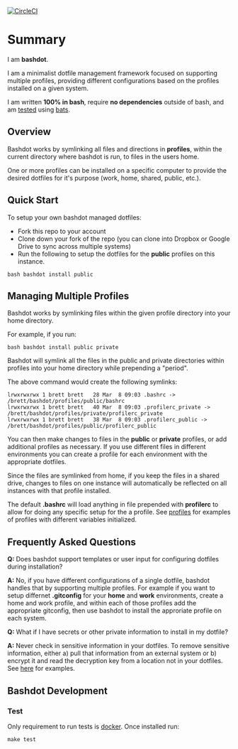 [![CircleCI](https://circleci.com/gh/weavenet/bashdot/tree/master.svg?style=svg)](https://circleci.com/gh/weavenet/bashdot/tree/master)

# Summary

I am **bashdot**.

I am a minimalist dotfile management framework focused on supporting multiple
profiles, providing different configurations based on the profiles installed
on a given system.

I am written **100% in bash**, require **no dependencies** outside of bash, and am [tested](https://circleci.com/gh/weavenet/bashdot/tree/master) using [bats](https://github.com/sstephenson/bats).

## Overview

Bashdot works by symlinking all files and directions in **profiles**, within the current
directory where bashdot is run, to files in the users home.

One or more profiles can be installed on a specific computer to provide
the desired dotfiles for it's purpose (work, home, shared, public, etc.).

## Quick Start

To setup your own bashdot managed dotfiles:

* Fork this repo to your account
* Clone down your fork of the repo (you can clone into Dropbox or Google Drive to sync
across multiple systems) 
* Run the following to setup the dotfiles for the **public** profiles on this instance.

```
bash bashdot install public
```

## Managing Multiple Profiles

Bashdot works by symlinking files within the given profile directory into your home directory.

For example, if you run:

```
bash bashdot install public private
```

Bashdot will symlink all the files in the public and private directories within profiles
into your home directory while prepending a "period".

The above command would create the following symlinks:

```
lrwxrwxrwx 1 brett brett   28 Mar  8 09:03 .bashrc -> /brett/bashdot/profiles/public/bashrc
lrwxrwxrwx 1 brett brett   40 Mar  8 09:03 .profilerc_private -> /brett/bashdot/profiles/private/profilerc_private
lrwxrwxrwx 1 brett brett   38 Mar  8 09:03 .profilerc_public -> /brett/bashdot/profiles/public/profilerc_public
```

You can then make changes to files in the **public** or **private** profiles, or
add additional profiles as necessary.  If you use different files in different
environments you can create a profile for each environment with the appropriate dotfiles.

Since the files are symlinked from home, if you keep the files in a shared
drive, changes to files on one instance will automatically be reflected on all
instances with that profile installed.

The default **.bashrc** will load anything in file prepended with **profilerc** to
allow for doing any specific setup for the a profile. See
[profiles](https://github.com/weavenet/bashdot/tree/master/profiles)
for examples of profiles with different variables initialized.

## Frequently Asked Questions

**Q:** Does bashdot support templates or user input for configuring dotfiles during installation?

**A:** No, if you have different configurations of a single dotfile, bashdot handles that
by supporting multiple profiles. For example if you want to setup differnet **.gitconfig**
for your **home** and **work** environments, create a home and work profile, and within each of
those profiles add the appropriate gitconfig, then use bashdot to install the approriate profile
on each system.

**Q:** What if I have secrets or other private information to install in my dotfile?

**A:** Never check in sensitive information in your dotfiles. To remove sensitive information,
either a) pull that information from an external system or b) encrypt it and read the decryption
key from a location not in your dotfiles. See [here](https://gist.github.com/weavenet/f3af28350f07176674a5474b2d891102) for examples.

## Bashdot Development

### Test

Only requirement to run tests is [docker](https://docs.docker.com/install/). Once installed run:

```
make test
```
